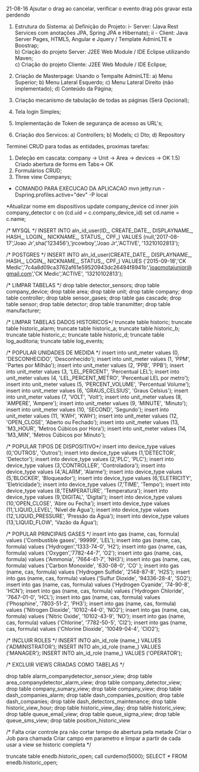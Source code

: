 21-08-16
Ajsutar o drag ao cancelar, verificar o evento drag pós gravar esta perdendo


1) Estrutura do Sistema:
	a) Definição do Projeto: 
		i- Server: (Java Rest Services com anotações JPA, Spring JPA e Hibernate);
		ii - Client: Java Server Pages, HTML5, Angular e Jquery / Template AdminLTE e Boostrap;  
	b) Criação do projeto Server: J2EE Web Module / IDE Eclipse utilizando Maven;		 
	c) Criação do projeto Cliente: J2EE Web Module / IDE Eclipse;

2) Criação de Masterpage: Usando o Tempalte AdminLTE:
	a) Menu Superior;
	b) Menu Lateral Esquerdo;
	c) Menu Lateral Direito (não implementado);
	d) Conteúdo da Página;
	
3) Criação mecanismo de tabulação de todas as páginas (Será Opcional);

4) Tela login Simples;

5) Implementação de Token de segurança de acesso as URL's;

6) Criação dos Servicos:
	a) Controllers;
	b) Models;
	c) Dto;
	d) Repository

Terminei CRUD para todas as entidades, proximas tarefas:

1) Deleção em cascata: company -> Unit -> Area -> devices -> OK
1.5) Criado abertura de forms em Tabs-> OK
2) Formulários CRUD;
3) Three view Companys;
 
 
* COMANDO PARA EXECUCAO DA APLICACAO
mvn jetty:run -Dspring.profiles.active="dev" -P local

*Atualizar nome em dispositivos
update company_device cd inner join company_detector c on (cd.uid = c.company_device_id) set cd.name = c.name;

/* MYSQL */
	INSERT INTO aln_id_user(ID_, CREATE_DATE_, DISPLAYNAME_, HASH_, LOGIN_, NICKNAME_, STATUS_, CPF_) 
	VALUES (null,'2017-08-17','Joao Jr',sha('123456'),'jrcowboy','Joao Jr','ACTIVE', '13210102813');

/* POSTGRES */
INSERT INTO aln_id_user(CREATE_DATE_, DISPLAYNAME_, HASH_, LOGIN_, NICKNAME_, STATUS_, CPF_) 
VALUES ('2015-09-18','CK Medic','7c4a8d09ca3762af61e59520943dc26494f8941b','joaomotajunior@gmail.com','CK Medic','ACTIVE', '13210102813');


/* LIMPAR TABELAS */
drop table detector_sensors;
drop table company_device;
drop table area;
drop table unit;
drop table company;
drop table controller;
drop table sensor_gases;
drop table gas cascade;
drop table sensor;
drop table detector;
drop table transmitter;
drop table manufacturer;

/* LIMPAR TABELAS DADOS HISTORICOS*/
truncate table historic;
truncate table historic_alarm;
truncate table historic_a;
truncate table historic_b;
truncate table historic_c;
truncate table historic_d;
truncate table log_auditoria;
truncate table log_events;


/* POPULAR UNIDADES DE MEDIDA */
insert into unit_meter values (0, 'DESCONHECIDO', 'Desconhecido');
insert into unit_meter values (1, 'PPM', 'Partes por Milhão');
insert into unit_meter values (2, 'PPB', 'PPB');
insert into unit_meter values (3, 'LEL_PERCENT', 'Percentual LEL');
insert into unit_meter values (4, 'LEL_PERCENT_METRO', 'Percentual LEL por metro');
insert into unit_meter values (5, 'PERCENT_VOLUME', 'Percentual Volume');
insert into unit_meter values (6, 'GRAUS_CELSIUS', 'Graus Celsius');
insert into unit_meter values (7, 'VOLT', 'Volt');
insert into unit_meter values (8, 'AMPERE', 'Ampere');
insert into unit_meter values (9, 'MINUTE', 'Minuto');
insert into unit_meter values (10, 'SECOND', 'Segundo');
insert into unit_meter values (11, 'KWH', 'KWH');
insert into unit_meter values (12, 'OPEN_CLOSE', 'Aberto ou Fechado');
insert into unit_meter values (13, 'M3_HOUR', 'Metros Cúbicos por Hora');
insert into unit_meter values (14, 'M3_MIN', 'Metros Cúbicos por Minuto');

/* POPULAR TIPOS DE DISPOSITIVO*/
insert into device_type values (0,'OUTROS', 'Outros');
insert into device_type values (1,'DETECTOR', 'Detector');
insert into device_type values (2,'PLC', 'PLC');
insert into device_type values (3,'CONTROLLER', 'Controladora');
insert into device_type values (4,'ALARM', 'Alarme');
insert into device_type values (5,'BLOCKER', 'Bloqueador');
insert into device_type values (6,'ELETRICITY', 'Eletricidade');
insert into device_type values (7,'TIME', 'Tempo');
insert into device_type values (8,'TEMPERATURE', 'Temperatura');
insert into device_type values (9,'DIGITAL', 'Digital');
insert into device_type values (10,'OPEN_CLOSE', 'Abre ou Fecha');
insert into device_type values (11,'LIQUID_LEVEL', 'Nível de Água');
insert into device_type values (12,'LIQUID_PRESSURE', 'Pressão da Água');
insert into device_type values (13,'LIQUID_FLOW', 'Vazão da Água');

/* POPULAR PRINCIPAIS GASES */
insert into gas (name, cas, formula) values ('Combustible gases', '99999',	'LEL');
insert into gas (name, cas, formula) values ('Hydrogen','1333-74-0',	'H2');
insert into gas (name, cas, formula) values ('Oxygen','7782-44-7',	'O2');
insert into gas (name, cas, formula) values ('Ammonia',	'7664-41-7',			'NH3');
insert into gas (name, cas, formula) values ('Carbon Monoxide',	'630-08-0',	'CO'	);
insert into gas (name, cas, formula) values ('Hydrogen Sulfide', '2148-87-8',	'H2S');
insert into gas (name, cas, formula) values ('Sulfur Dioxide',	'94336-28-4',	'SO2');
insert into gas (name, cas, formula) values ('Hydrogen Cyanide', '74-90-8',	'HCN');
insert into gas (name, cas, formula) values ('Hydrogen Chloride', '7647-01-0',	'HCL');
insert into gas (name, cas, formula) values ('Phosphine', '7803-51-2', 	'PH3');
insert into gas (name, cas, formula) values ('Nitrogen Dioxide', '10102-44-0',	'NO2');
insert into gas (name, cas, formula) values ('Nitric Oxide', '10102-43-9',		'NO');
insert into gas (name, cas, formula) values ('Chlorine', '7782-50-5', 'Cl2');
insert into gas (name, cas, formula) values ('Chlorine Dioxide', '10049-04-4',	'ClO2');

/* INCLUIR ROLES */
INSERT INTO aln_id_role (name_) VALUES ('ADMINISTRATOR');
INSERT INTO aln_id_role (name_) VALUES ('MANAGER');
INSERT INTO aln_id_role (name_) VALUES ('OPERATOR');

/* EXCLUIR VIEWS CRIADAS COMO TABELAS */

drop table alarm_companydetector_sensor_view;
drop table area_companydetector_alarm_view;
drop table company_detector_view;
drop table company_sumary_view;
drop table company_view;
drop table dash_companies_alarm;
drop table dash_companies_position;
drop table dash_companies;
drop table dash_detectors_maintenance;
drop table historic_view_hour;
drop table historic_view_day;
drop table historic_view;
drop table queue_email_view;
drop table queue_sigma_view;
drop table queue_sms_view;
drop table position_historic_view


/* Falta criar controle pra não cortar tempo de abertura pela metade
   Criar o Job para chamada
   Criar campo em parametro e limpar  a partir de cada  
   usar a view se historic completa  								*/

truncate table enedb.historic_open;
call curdemo(5000);
SELECT * FROM enedb.historic_open;
